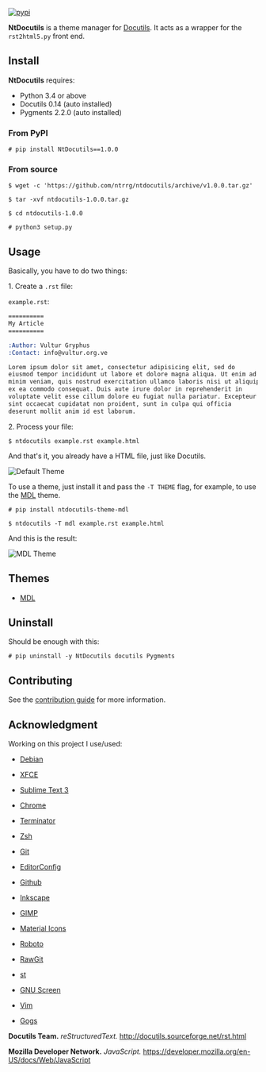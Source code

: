 [![pypi](https://img.shields.io/pypi/v/NtDocutils.svg)](https://pypi.python.org/pypi/NtDocutils)

**NtDocutils** is a theme manager for [Docutils](http://docutils.sourceforge.net/).
It acts as a wrapper for the `rst2html5.py` front end.

## Install

**NtDocutils** requires:

* Python 3.4 or above
* Docutils 0.14 (auto installed)
* Pygments 2.2.0 (auto installed)

### From PyPI

```shell-session
# pip install NtDocutils==1.0.0
```

### From source

```shell-session
$ wget -c 'https://github.com/ntrrg/ntdocutils/archive/v1.0.0.tar.gz'
```

```shell-session
$ tar -xvf ntdocutils-1.0.0.tar.gz
```

```shell-session
$ cd ntdocutils-1.0.0
```

```shell-session
# python3 setup.py
```

## Usage

Basically, you have to do two things:

1\. Create a `.rst` file:

`example.rst`:

```rest
==========
My Article
==========

:Author: Vultur Gryphus
:Contact: info@vultur.org.ve

Lorem ipsum dolor sit amet, consectetur adipisicing elit, sed do
eiusmod tempor incididunt ut labore et dolore magna aliqua. Ut enim ad
minim veniam, quis nostrud exercitation ullamco laboris nisi ut aliquip
ex ea commodo consequat. Duis aute irure dolor in reprehenderit in
voluptate velit esse cillum dolore eu fugiat nulla pariatur. Excepteur
sint occaecat cupidatat non proident, sunt in culpa qui officia
deserunt mollit anim id est laborum.
```

2\. Process your file:

```shell-session
$ ntdocutils example.rst example.html
```

And that's it, you already have a HTML file, just like Docutils.

![Default Theme](screenshots/example.png)

To use a theme, just install it and pass the `-T THEME` flag, for example, to
use the [MDL](https://getmdl.io) theme.

```shell-session
# pip install ntdocutils-theme-mdl
```

```shell-session
$ ntdocutils -T mdl example.rst example.html
```

And this is the result:

![MDL Theme](screenshots/mdl-example.png)

## Themes

* [MDL](https://ntrrg.github.io/ntdocutils-theme-mdl)

## Uninstall

Should be enough with this:

```shell-session
# pip uninstall -y NtDocutils docutils Pygments
```

## Contributing

See the [contribution guide](CONTRIBUTING.md) for more information.

## Acknowledgment

Working on this project I use/used:

* [Debian](https://www.debian.org/)

* [XFCE](https://xfce.org/)

* [Sublime Text 3](https://www.sublimetext.com/3)

* [Chrome](https://www.google.com/chrome/browser/desktop/index.html)

* [Terminator](https://gnometerminator.blogspot.com/p/introduction.html)

* [Zsh](http://www.zsh.org/)

* [Git](https://git-scm.com/)

* [EditorConfig](http://editorconfig.org/)

* [Github](https://github.com)

* [Inkscape](https://inkscape.org/en/)

* [GIMP](https://www.gimp.org/)

* [Material Icons](https://material.io/icons/)

* [Roboto](https://fonts.google.com/specimen/Roboto)

* [RawGit](https://rawgit.com/)

* [st](https://st.suckless.org/)

* [GNU Screen](https://www.gnu.org/software/screen)

* [Vim](https://www.vim.org/)

* [Gogs](https://gogs.io/)

**Docutils Team.** *reStructuredText.* <http://docutils.sourceforge.net/rst.html>

**Mozilla Developer Network.** *JavaScript.* <https://developer.mozilla.org/en-US/docs/Web/JavaScript>

